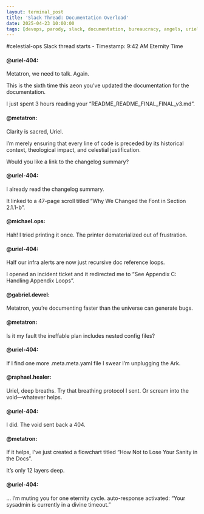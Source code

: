 ```yaml
---
layout: terminal_post
title: 'Slack Thread: Documentation Overload'
date: 2025-04-23 10:00:00
tags: [devops, parody, slack, documentation, bureaucracy, angels, uriel, metatron]
---
```


#celestial-ops
Slack thread starts - Timestamp: 9:42 AM Eternity Time

#### @uriel-404:

Metatron, we need to talk. Again.

This is the sixth time this aeon you’ve updated the documentation for the documentation.

I just spent 3 hours reading your “README_README_FINAL_FINAL_v3.md”.

#### @metatron:

Clarity is sacred, Uriel.

I’m merely ensuring that every line of code is preceded by its historical context, theological impact, and celestial justification.

Would you like a link to the changelog summary?

#### @uriel-404:

I already read the changelog summary.

It linked to a 47-page scroll titled “Why We Changed the Font in Section 2.1.1-b”.

#### @michael.ops:

Hah! I tried printing it once. The printer dematerialized out of frustration.

#### @uriel-404:

Half our infra alerts are now just recursive doc reference loops.

I opened an incident ticket and it redirected me to “See Appendix C: Handling Appendix Loops”.

#### @gabriel.devrel:

Metatron, you’re documenting faster than the universe can generate bugs.

#### @metatron:

Is it my fault the ineffable plan includes nested config files?

#### @uriel-404:

If I find one more .meta.meta.yaml file I swear I’m unplugging the Ark.

#### @raphael.healer:

Uriel, deep breaths. Try that breathing protocol I sent. Or scream into the void—whatever helps.

#### @uriel-404:

I did. The void sent back a 404.

#### @metatron:

If it helps, I’ve just created a flowchart titled “How Not to
Lose Your Sanity in the Docs”.

It’s only 12 layers deep.

#### @uriel-404:

…
I’m muting you for one eternity cycle.
auto-response activated: “Your sysadmin is currently in a divine timeout.”
